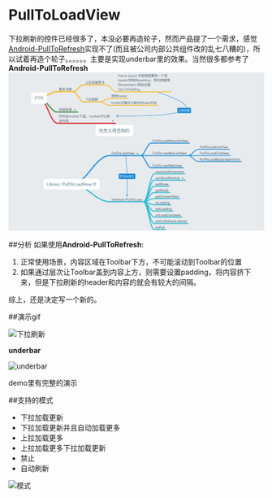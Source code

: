 # PullToLoadView
下拉刷新的控件已经很多了，本没必要再造轮子，然而产品提了一个需求，感觉[Android-PullToRefresh](https://github.com/chrisbanes/Android-PullToRefresh)实现不了(而且被公司内部公共组件改的乱七八糟的)，所以试着再造个轮子。。。。。。主要是实现underbar里的效果。当然很多都参考了**Android-PullToRefresh**
![尝试用mindnote,待更新](https://github.com/DroidWorkerLYF/PullToLoadView/blob/master/PullToLoadView.mindnode/QuickLook/Preview.jpg?raw=true)

##分析
如果使用**Android-PullToRefresh**:  

1. 正常使用场景，内容区域在Toolbar下方，不可能滚动到Toolbar的位置
2. 如果通过层次让Toolbar盖到内容上方，则需要设置padding，将内容挤下来，但是下拉刷新的header和内容的就会有较大的间隔。 
 
综上，还是决定写一个新的。

##演示gif

![下拉刷新](https://github.com/DroidWorkerLYF/PullToLoadView/blob/master/art/loadnew.gif?raw=true)

**underbar**  

![underbar](https://github.com/DroidWorkerLYF/PullToLoadView/blob/master/art/underbar.gif?raw=true)

demo里有完整的演示

##支持的模式  
* 下拉加载更新
* 下拉加载更新并且自动加载更多
* 上拉加载更多
* 上拉加载更多下拉加载更新
* 禁止
* 自动刷新

![模式](https://github.com/DroidWorkerLYF/PullToLoadView/blob/master/art/loadmode.png?raw=true)